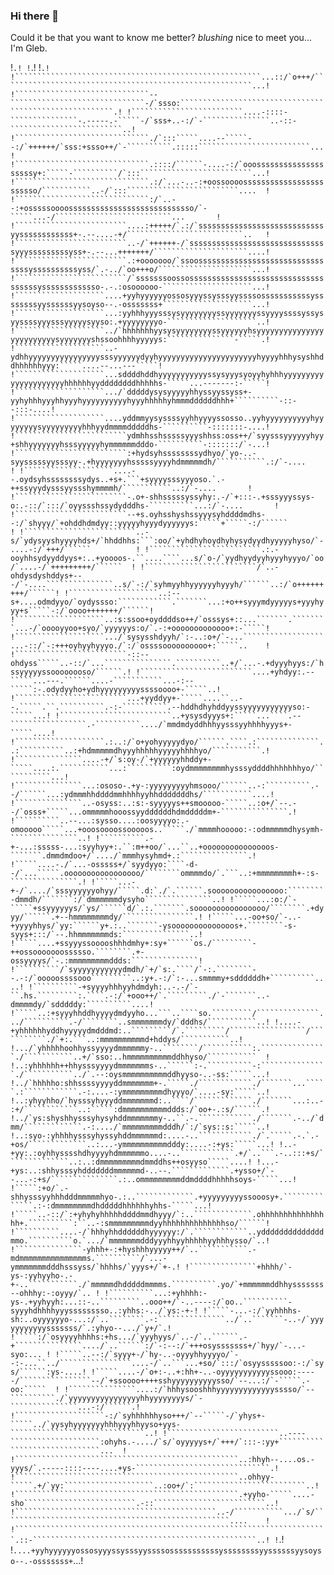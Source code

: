 ### Hi there 👋

Could it be that you want to know me better? *blushing* nice to meet you... I'm Gleb.

!`````````````````````````````````````````````````````````````````````````````````````````````````````````````````````````````.!
!`````````````````````````````````````````````````````````````````````````````````````````````````````````````````````````````.!
!`````````````````````````````````````````````````````````````````````````````````````````````````````````````````````````````.!
!```````````````````````````````````````````````````````...::/`o+++/````````````````````````````````````````````````````````...!
!``````````````````````````````--``````````````````````````````-/`ssso:```````````````````````````````````````````````````````.!
!`````````````````````````....-::::-```````````````-.-----.-`````-/`sss+..-:/`-```````````````..-::-`````````````````````````..!
!``````````````````````````````./`:::`````....--`````--:/`++++++/`sss:+ssso++/`-``````````.:::::`````````````````````````...   !
!``````````````````````````````.::::/``````-....-:/`ooossssssssssssssssssssy+:`````-``````````/`:::`````````````````````````...!
!``````````````````````````````.:/`...-..-:+oossoooossssssssssssssssssssssso/```````````..-/`:::`````````````````````````....  !
!``````````````````````````````:/`..--:+osssssoooossssssssssssssssssssssssssso/`-`````...-/``````````````````````````...       !
!`````````````````````````....:+++++/`.:/`ssssssssssssssssssssssssssssyyssssssssssss+-.--....-+/``````````````````````````..   !
!`````````````````````````..-/`++++++-/`sssssssssssssssssssssssssssssssyyysssssssssyss+-.--...+++++++/`````````````````````....!
!`````````````````````````.:+ooooooo/`ssoossssssssssssssssssssssssssssssssyssssssssssyss/`.-../`oo+++o/`````````````````````...!
!`````````````````````````/`sssssssoossossssssssssssssssssssssssssssssssssssysssssssssssso-.-.:osoooooo-````````````````````...!
!````````````````````....+yyhyyyyyyossosyyyssysssyyssssosssssssssssyssssssssyyssssssyysoyso--.-osssssss+````````````````````...!
!````````````````````...:yyhhhyyysssysyyyyyyyyssyyyyyyyssyyyyssssyssysyyssssyyysssyyyyysyyso:.+yyyyyyyyo-````````````````````..!
!````````````````````../`hhhhhhhyysysyyyyyyyyssyyyyyyhsyyyyyyyyyyyyyyyyyyyyyyyyysyyyyyyyshssoohhhhyyyyys:```````````````-`````.!
!````````````````````..-ydhhyyyyyyyyyyyyyyyysssyyyyyydyyhyyyyyyyyyyyyyyyyyyyyyyhyyyyhhhysyshhddhhhhhhyyy:`````....--...---`````!
!````````````````````...sddddhddhyyyyyyyyyyyssysyyysyoyyhyhhhyyyyyyyyyyyyyyyyyyyyyhhhhhhyyddddddddhhhhhs-`````...-------:-`````!
!````````````````````.../`dddddysysyyyyyhhyssyyssyss+-yyhyhhhyyyhhyyyhyyyyyyyyyyhyyyhhhhhyhmmmddddddhhh+``````````-::--:::-....!
!````````````````````....yddmmyysyssssyyhhyyyyssosso..yyhyyyyyyyyyyhyyyyyyyysyyyyyyyyyhhhyydmmmmdddddhs-``````````-:::::::-....!
!`````````````````````````ydmhhsshsssssyyyshhss:oss++/`syysssyyyyyyhyy+shhyyyyyyyhsssyyyyyhymmmmmmdddo-``````````-:::::::/`-...!
!`````````````````````````:+hydsyhssssssssydhyo/`yo-..-syysssssyysssyy-.+hyyyyyyyhsssssyyyyhdmmmmmdh/```````````.:/`-....      !
!````````````````````....--.oydsyhssssssssydys..+s+.```+syyyysssyyyoso.`.-++ssyyydysssyyssshymmmmh/```````````..:/`-....       !
!`````````````````````````-.o+-shhsssssyssyhy:.-/`+:::-.+sssyyyssys-o:.-::/`:::/`oyyssshssydydddhs-``````````...:/`-....       !
!`````````````````````````--+s.oyhsshyshssyyysyhddddmdhs--:/`shyyy/`+ohddhdmdyy::yyyyyhyyydyyyyyys:`````+`````-:/``````        !
!`````````````````````````..-s/`ydysyyshyyyyhds+/`hhddhhs:```:oo/`+yhdhyhoydhyhysydyydhyyyyyhyso/`-....-:/`+++/``````          !
!`````````````````````````.:.-ooyhhsydyyddyys+:..+yoooos-.``....````...s/`o-/`yydhyydyyhyyyhyyyo/`oo/`....-/`+++++++++/``````  !
!`````````````````````````/`..-ohdysdyshddys+---/`-....```````````````..s/`-:/`syhmyyhhyyyyyyhyyyh/``````..:/`o+++++++++/``````!
!````````````````````..:--s+....odmdyyo/`oydyssso:````````````.```````...:+o++syyymdyyyyys+yyyhyyy+s`````-:/`oooo+++++++/``````!
!````````````````````..:s:ssoo+oyddddso++/`osssys+::...```````.````````...-/`ooooyyoo+syo/`yyyyyys:o/`.-:+ooooooooooooo+:-`````!
!````````````````````.../`sysysshdyyh/`:-..:o+/`-...``````````````````...-::/`-:+++oyhyyhyyyo./`:/`ossssoooooooooo+:`````..    !
!`````````````````````````-::--ohdyss`````..-::/`...```````````````.``````````..+/`...-.+dyyyhyys:/`hssyyyyyssoooooooso/``````.!
!`````````````````````````....+yhdyy:.--`````...---.``````....-```````````...-:--`````:-.odydyyho+ydhyyyyyyyyyssssoooo+-`````..!
!`````````````````````````...+yyddyy+-`````....``..--.`````.``.``````````.-:-``````````.--hddhdhyhddyyssyyyyyyyyyyyso:-`````...!
!`````````````````````````..+ysysdyyys+:`````...````.--`````````````````.-``````````..../`mmdmdyddhhhyysssyyhhhhyyys+-`````....!
!````````````````````.:..:/`o+yohyyyyydyo/``````.````.:``````````````..:``````````..:+hdmmmmmdhyyyhhhhhyyyyyhhhhyo/```````````.!
!```````````````....-+/`s:oy-/`+yyyyyyhhddy+-`````....:.```````````...:``````````:oydmmmmmmmmhysssyddddhhhhhhhyo/```````````...!
!```````````````...:ososo-.+y-:yyyyyyyyyhmsooo/``````..-:``````````.--/``````...:ydmmmhhddddmmhhhhyyhhdddddddhs/```````````....!
!```````````````..-osyss:..:s:-syyyyys++smooooo-`````..:o+/`--.--/`osss+`````...ommmmmhooossyyddddddhdmdddddm+-```````````````.!
!``````````..--...:sysso....:oosyyyyo:.-omooooo`````...+ooosoooossooooos..`````./`mmmmhooooo:-:odmmmmmdhysymh-```````````````..!
!``````````.-+-...:sssss-...:syyhyy+:.``:m++oo/`...``..+ooooooooooooooos-```````.dmmdmdoo+/`..../`mmmhysyhmd+.:```````````````.!
!`````....-./`...-osssss+/`syydyyo:````-d--/`...`````.ooooooooooooooooo/````````ommmmdo/`.```..:+mmmmmmmmh+-:s-```````````````.!
!`````...-+-/`..../`sssyyyyyyohyy/`````.d:`./`.``````.soooooooooooooooo:````````-dmmdh/```````:/`dmmmmmmdysyho```````````````..!
!`````...:o:/`-`````+ssyyyyyys/`ys/``````d/`.:.```````.soooooooooooooooo/````````.+dyyy/``````.+--hmmmmmmmmdy/````````````````.!
!`````...-oo+so/`-..-+yyyyhhys/`yy:``````y+.:..```````-ysoooooooooooooos+.````````-s-syys+:::/`--.hhmmmmmmmds:```````````````..!
!`````....+ssyyyssooooshhhdmhy+:sy+``````os./`````````-++ossooooooossssso.````````.+-ossyyyys/`-.:mmmmmmmmmddds:```````````````!
!``````````/`syyyyyyyyyyydmdh/`+/`s:.````/`-:.````````--.-:/`ooooossssooo`````````..:y+.-:/`:-...smmmmy+sddddddh+``````````....!
!``````````-+syyyyhhhyyhdmdyh:..-.-/`-``.hs.`````````:.````.-:/`+ooo++/`.`````````./`-```````..-dmmmmdy/`sdddddy:``````````....!
!`````..:+syyyhhddhyyyydmdyyho...```..````so.`````````/``````````````.../``````````.-/````````..smmmmmmmdy/`dddhs/```````````..!
!....-+yhhhhhhyddhyyyyydmdddmd:..`````````/`.`````````/`````````````````/```````````./`+:.```..:mmmmmmmmmmd+hddys/```````````..!
!.../`yhhhhhoohhyssyyyydmmmmmmy-..````````/```````````:.```````````````./```````````..+/`sso:..hmmmmmmmmmmddhhyso/```````````  !
!..:yhhhhhh++hhysssyyyydmmmmmmms-..``````:-.``````````-:```````````````./```````````../`.--:oysmmmmmmmmmmddhyyso-..-ss:`````...!
!../`hhhhho:shhssssyyyyddmmmmmmm+-.`````./````````````./```````...`````.:````````````.-:....-:ymmmmmmmmmdhyyyo/`....-sy:`````..!
!..:yhyyhho/`hysssyhyyyddmmmmmmmd:..````/`````````````./```````...:..-:+/````````````..:`````:dmmmmmmmmmmddds:/`oo+-.:s/``````.!
!../`ys:shyshhysssyhysyhddmmmmmmmy-..``.-.````````````./```````.-../`dmm/`````````````.-:..../`mmmmmmmmmdddh/`:/`sys::s:`````..!
!..:syo-:yhhhhysssyhyssyhddmmmmmmd:....-..````````````./`.`````.-.`.-+os/`````````````..:...-ymmmmmmmmmmdddy:....-:+ys:`````...!
!..-+yy:.:oyhhysssshdhyyyyhdmmmmmmo....-..````````````.+/`..```.-..:::+s/``````````````..:..:dmmmmmmmmmdmmddhs++osyyso`````....!
!...-+ys:..:shhysssyhdddddddmmmmmmd-..--.`````````````.+ysso+/`--...-:+s/```````````````.:..ommmmmmmmmddmddddhhhhhsoys-`````...!
!`````:+o/`.-shhysssyyhhhdddmmmmmhyo-.:..`````````````.+yyyyyyyyyssooosy+.``````````````.:-:dmmmmmmmmdhdddddhhhhhhyhhs-`````...!
!`````..-::/`:+yhyhyhhhhhddddmmdhyyy/`:..`````````````.ohhhhhhhhhhhhhhhh+.``````````:``..-:smmmmmmmmmdyyhhhhhhhhhhhhhhso/``````!
!``````````....-/`hhhyhhddddddhyyyyyy:/`.````````````..yddddddddddddddmmo.``````````o.`.../`mmmmmmmdddyyyhhyyhhhhhyyhhhysso/`..!
!```````````````-yhhh+-:+hyshhhyyyyy++/`..```````````.-mdmmmmmmmmmmmmmmms.``````````/`...-ymmmmmmmdddhsssyss/`hhhhs/`yyys+/`+-.!
!```````````````+hhhh/`-ys-:yyhyyho-.-+-..```````````./`mmmmmdhdddddmmmms.``````````.yo/`+mmmmmmddhhysssssss--ohhhy:-:oyyy/`.. !
!``````````...:+yhhhh:-ys-.+yyhyyh:...::-..`````````..ooo++/`-..----:/`oo..``````````-syyyhdhhhhyyysssssssso..:yhhs:-../`ys:-+-!
!`````-...-:/`yyhhhhs-sh:..oyyyyyyo-...:/`..````````.-:```````````````../`..```````-..-/`yyyyyyyyyyysssssss/`.:yhyo--.../`y+/`.!
!`````:/`osyyyyhhhhs:+hs.../`yyyhyys/`..-/`..``````.-+```````````````..../`..``````:/`-:--:/`+++osysssssss+/`hyy/`-...-syo:... !
!`````..--:/`syyy+-/`hy-..-oyyyhhyyyyo/`--:-...``../````````````````....-/`..```...+so/`:::/`osyysssssoo:-:/`sys/``````:ys-....!
!`````....-/`o+:-..+:hh+-..-oyyyyyyyyyyyssooo:-----/````````````````--/`+ssoooo++++sshyyyyyyyyyysso/`--...:/`-`````.-oo:`````  !
!```````````````....:/`hhhysooshhhyyyyyyyyyyyyysssso/`--``````````./`yyyyyyyyyyyyyyyyhhyyyyyyyys/`-```````````````...-:/``````.!
!````````````````````-:/`syhhhhhhyso+++/`--`````-/`yhys+-`````../`yysyhyyyyyyyhhhyyyhhyyso+yys-``````````````````````````````..!
!`````````````````````````..----````````````````````:ohyhs.-..../`s/`oyyyyys+/`+++/`:::-:yy+``````````````````````````````...  !
!``````````````````````````````````````````````````..:hhyh--....os.-yyys/`.-----::::----....+ys-``````````````````````````````.!
!``````````````````````````````````````````````````..ohhyy-`````.+/`yy:````````````````````..:oo+/`:`````````````````````````..!
!``````````````````````````````````````````````````.+yyho-`````....-sho`````````````````````````.-::`````````````````````````..!
!`````````````````````````````````````````````..-/```````````.../`s/```````````````````````````````````````````````````....    !
!``````````````````````````````````````````````````````````````````````.::-``````````````````````````````````````````````````..!
!`````````````````````````````````````````````````````````````````````````````````````````````````````````````````````````````.!
!````````````````````....+yyhyyyyyyossosyyyssysssyyssssosssssssssssyssssssssyyssssssyysoyso--.-osssssss+````````````````````...!
